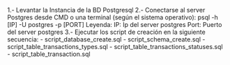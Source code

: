 1.- Levantar la Instancia de la BD Postgresql
2.- Conectarse al server  Postgres desde CMD o una terminal (según el sistema operativo):
		psql -h [IP] -U postgres -p [PORT]
		Leyenda:
			IP: Ip del server postgres
			Port: Puerto del server postgres
3.- Ejecutar los script de creación en la siguiente secuencia:
	- script_database_create.sql
	- script_schema_create.sql
	- script_table_transactions_types.sql
	- script_table_transactions_statuses.sql
	- script_table_transaction.sql